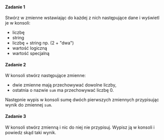 #### Zadanie 1

Stwórz w zmienne wstawiając do każdej z nich następujące dane i wyświetl je w konsoli:

* liczbę
* string
* liczbę + string np. (2 + "dwa")
* wartość logiczną
* wartość specjalną

#### Zadanie 2
W konsoli stwórz następujące zmienne:
* dwie zmienne mają przechowywać dowolne liczby,
* ostatnia o nazwie ```sum``` ma przechowywać liczbę 0.

Następnie wypis w konsoli sumę dwóch pierwszych zmiennych przypisując wynik do zmiennej ```sum```.

#### Zadanie 3
W konsoli stwórz zmienną i nic do niej nie przypisuj. Wypisz ją w konsoli i powiedz skąd taki wynik.